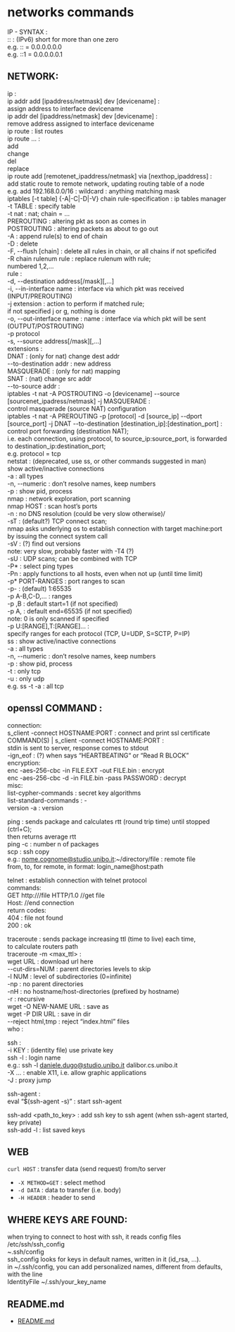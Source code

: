 # networks commands  
  
IP - SYNTAX :   
::	: (IPv6) short for more than one zero  
	e.g. :: = 0.0.0.0.0.0  
	e.g. ::1 = 0.0.0.0.0.1  
  
## NETWORK:  
ip :   
ip addr add [ipaddress/netmask] dev [devicename] :  
assign address to interface devicename  
ip addr del [ipaddress/netmask] dev [devicename] :  
remove address assigned to interface devicename  
ip route : list routes  
ip route … :   
	add  
	change  
	del  
	replace  
ip route add [remotenet_ipaddress/netmask] via [nexthop_ipaddress] :   
	add static route to remote network, updating routing table of a node  
	e.g. add 192.168.0.0/16 : wildcard : anything matching mask  
iptables [-t table] {-A|-C|-D|-V} chain rule-specification : ip tables manager  
	-t TABLE : specify table  
	-t nat : nat; chain = …  
		PREROUTING : altering pkt as soon as comes in  
		POSTROUTING : altering packets as about to go out  
	-A : append rule(s) to end of chain  
	-D : delete  
-F, --flush [chain] : delete all rules in chain, or all chains if not speficifed  
	-R chain rulenum rule : replace rulenum with rule;  
		numbered 1,2,...  
rule :   
	-d, --destination address[/mask][,...]  
	-i, --in-interface name : interface via which pkt was received  
(INPUT/PREROUTING)  
	-j extension : action to perform if matched rule;  
		if not specified j or g, nothing is done  
	-o, --out-interface name : name : interface via which pkt will be sent  
(OUTPUT/POSTROUTING)  
	-p protocol  
	-s, --source address[/mask][,...]  
	extensions :   
	DNAT : (only for nat) change dest addr  
		--to-destination addr : new address  
	MASQUERADE : (only for nat) mapping  
	SNAT : (nat) change src addr  
		--to-source addr :   
iptables -t nat -A POSTROUTING -o [devicename] --source [sourcenet_ipadress/netmask] -j MASQUERADE :   
	control masquerade (source NAT) configuration  
iptables -t nat -A PREROUTING -p [protocol] -d [source_ip] --dport [source_port] -j DNAT --to-destination [destination_ip]:[destination_port] :   
	control port forwarding (destination NAT);  
	i.e. each connection, using protocol, to source_ip:source_port, is forwarded to destination_ip:destination_port;  
	e.g. protocol = tcp  
netstat : (deprecated, use ss, or other commands suggested in man)   
show active/inactive connections  
	-a : all types  
	-n, --numeric : don’t resolve names, keep numbers  
	-p : show pid, process  
nmap : network exploration, port scanning  
	nmap HOST : scan host’s ports  
	-n : no DNS resolution (could be very slow otherwise)/  
	-sT : (default?) TCP connect scan;  
nmap asks underlying os to establish connection with target machine:port by issuing the connect system call  
-sV : (?) find out versions  
	note: very slow, probably faster with -T4 (?)  
-sU : UDP scans; can be combined with TCP  
-P* : select ping types  
	-Pn : apply functions to all hosts, even when not up (until time limit)  
	-p* PORT-RANGES : port ranges to scan  
		-p- : (default) 1:65535  
		-p A-B,C-D,... : ranges  
		-p ,B : default start=1 (if not specified)  
		-p A, : default end=65535 (if not specified)  
		note: 0 is only scanned if specified  
		-p U:[RANGE],T:[RANGE]... :  
specify ranges for each protocol (TCP, U=UDP, S=SCTP, P=IP)  
ss : show active/inactive connections  
	-a : all types  
	-n, --numeric : don’t resolve names, keep numbers  
	-p : show pid, process  
	-t : only tcp  
	-u : only udp  
	e.g. ss -t -a : all tcp  
  
## openssl COMMAND :   
connection:  
s_client -connect HOSTNAME:PORT : connect and print ssl certificate  
COMMAND(S) | s_client -connect HOSTNAME:PORT :  
stdin is sent to server, response comes to stdout  
-ign_eof : (?) when says “HEARTBEATING“ or “Read R BLOCK”  
encryption:  
enc -aes-256-cbc -in FILE.EXT -out FILE.bin : encrypt  
enc -aes-256-cbc -d -in FILE.bin -pass PASSWORD : decrypt  
misc:  
list-cypher-commands : secret key algorithms  
list-standard-commands : -  
version -a : version  
  
ping <ip> : sends package and calculates rtt (round trip time) until stopped (ctrl+C);  
	then returns average rtt  
	ping -c <n> : number n of packages  
scp <from> <to> : ssh copy  
	e.g.: nome.cognome@studio.unibo.it:~/directory/file : remote file  
	from, to, for remote, in format: login_name@host:path  
  
telnet <ip> <port> : establish connection with telnet protocol  
commands:  
GET http://<ip>/file HTTP/1.0 //get file  
Host: <port> //end connection  
return codes:  
404 : file not found  
200 : ok  
  
traceroute <ip> : sends package increasing ttl (time to live) each time,  
	to calculate routers path  
traceroute -m <max_ttl> :   
wget URL : download url here  
--cut-dirs=NUM : parent directories levels to skip  
-l NUM : level of subdirectories (0=infinite)  
-np : no parent directories  
	-nH : no hostname/host-directories (prefixed by hostname)  
-r : recursive	  
	wget -O NEW-NAME URL : save as  
wget -P DIR URL : save in dir	  
--reject html,tmp : reject “index.html” files  
who : 	  
  
ssh :   
	-i KEY : (identity file) use private key  
ssh -l <name> <host> : login name  
e.g.: ssh -l daniele.dugo@studio.unibo.it dalibor.cs.unibo.it  
-X … : enable X11, i.e. allow graphic applications  
	-J : proxy jump  
  
ssh-agent :   
eval “$(ssh-agent -s)” : start ssh-agent  
  
ssh-add <path_to_key> : add ssh key to ssh agent (when ssh-agent started, key private)  
ssh-add -l : list saved keys  
  
## WEB
`curl HOST` : transfer data (send request) from/to server  
*	`-X METHOD=GET` : select method  
*	`-d DATA` : data to transfer (i.e. body)  
*	`-H HEADER` : header to send  
  
## WHERE KEYS ARE FOUND:  
when trying to connect to host with ssh, it reads config files  
/etc/ssh/ssh_config   
~.ssh/config  
ssh_config looks for keys in default names, written in it (id_rsa, …).  
in ~/.ssh/config, you can add personalized names, different from defaults, with the line  
IdentityFile ~/.ssh/your_key_name  

## README.md  
*	[README.md](./README.md)  

